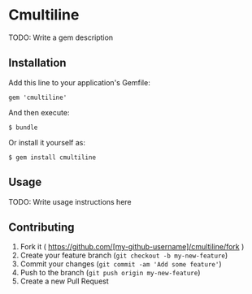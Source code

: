 # Cmultiline

TODO: Write a gem description

## Installation

Add this line to your application's Gemfile:

    gem 'cmultiline'

And then execute:

    $ bundle

Or install it yourself as:

    $ gem install cmultiline

## Usage

TODO: Write usage instructions here

## Contributing

1. Fork it ( https://github.com/[my-github-username]/cmultiline/fork )
2. Create your feature branch (`git checkout -b my-new-feature`)
3. Commit your changes (`git commit -am 'Add some feature'`)
4. Push to the branch (`git push origin my-new-feature`)
5. Create a new Pull Request
